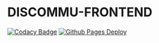 # DISCOMMU-FRONTEND
[![Codacy Badge](https://app.codacy.com/project/badge/Grade/e3299ee796c14aacbe0c598f5e737759)](https://www.codacy.com/gh/Team-Kat/discommu-frontend/dashboard?utm_source=github.com&amp;utm_medium=referral&amp;utm_content=Team-Kat/discommu-frontend&amp;utm_campaign=Badge_Grade)
[![Github Pages Deploy](https://github.com/Team-Kat/discommu-frontend/actions/workflows/ghpages.yml/badge.svg)](https://github.com/Team-Kat/discommu-frontend/actions/workflows/ghpages.yml)